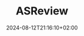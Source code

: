 ---
title: "ASReview"
images: # Create a folder in /static/images/tools that has the same name as this current markdown file and place the images there. We only need the file name here. If this is not clear, please refer to existing tools as references.
  - path: asreview-exploration-mode-1-2048x1280.png 
  - path: as-review-select-dataset-2048x1280.png 
  - path: asreview-logos-2.webp 
  - path: asreview-results-with-social-media-buttons.png 
  - path: asreview-synergy-2048x1280.png 
  - path: asreview.nl_research_.png
categories:
  - "Systematic Review"
tags:
  - "Review"
links:
  - name: asreview.nl
    link: https://asreview.nl/
  - name: github.com/asreview
    link: https://github.com/asreview
summary: "Active learning tool designed to aid researchers in the title/abstract screening step of systematic reviews. It is expected to save time as it allows a prioritized screening based on prior knowledge (set of at least one relevant and one irrelevant record)."
features:
  - "AI-aided screening Free open-source machine learning tool for screening and labelling a set of textual data Runs locally (It doesn't collect usage or user data) Humans are the oracle"
platforms:
  - "Windows"
  - "Mac"
  - "Linux"
fields:
  - "General and Interdisciplinary"
plans:
  - name:
    description:
makers: # the makers of the tool
  - name:
    description:
author:    # the person who submitted this tool to KausalFlow
date: 2024-08-12T21:16:10+02:00
draft: false
---